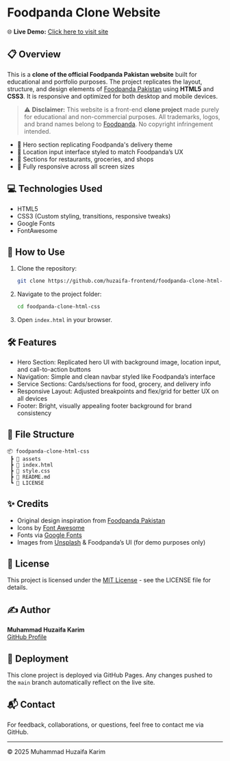 # Foodpanda Clone Website

🌐 **Live Demo:** [Click here to visit site](https://huzaifa-frontend.github.io/foodpanda-website-clone/)

## 📋 Overview

This is a **clone of the official Foodpanda Pakistan website** built for educational and portfolio purposes. The project replicates the layout, structure, and design elements of [Foodpanda Pakistan](https://www.foodpanda.pk/) using **HTML5** and **CSS3**. It is responsive and optimized for both desktop and mobile devices.

> ⚠️ **Disclaimer:** This website is a front-end **clone project** made purely for educational and non-commercial purposes. All trademarks, logos, and brand names belong to [Foodpanda](https://www.foodpanda.pk/). No copyright infringement intended.

- 🛵 Hero section replicating Foodpanda's delivery theme
- 📍 Location input interface styled to match Foodpanda’s UX
- 🥡 Sections for restaurants, groceries, and shops
- 📱 Fully responsive across all screen sizes

## 💻 Technologies Used

- HTML5
- CSS3 (Custom styling, transitions, responsive tweaks)
- Google Fonts
- FontAwesome

## 🚀 How to Use

1. Clone the repository:
   ```bash
   git clone https://github.com/huzaifa-frontend/foodpanda-clone-html-css.git
   ```
2. Navigate to the project folder:
   ```bash
   cd foodpanda-clone-html-css
   ```
3. Open `index.html` in your browser.

## 🛠️ Features

- Hero Section: Replicated hero UI with background image, location input, and call-to-action buttons
- Navigation: Simple and clean navbar styled like Foodpanda’s interface
- Service Sections: Cards/sections for food, grocery, and delivery info
- Responsive Layout: Adjusted breakpoints and flex/grid for better UX on all devices
- Footer: Bright, visually appealing footer background for brand consistency

## 📁 File Structure

```
📦 foodpanda-clone-html-css
 ┣ 📂 assets
 ┣ 📄 index.html
 ┣ 📄 style.css
 ┣ 📄 README.md
 ┗ 📄 LICENSE
```

## ✨ Credits

- Original design inspiration from [Foodpanda Pakistan](https://www.foodpanda.pk/)
- Icons by [Font Awesome](https://fontawesome.com/)
- Fonts via [Google Fonts](https://fonts.google.com/)
- Images from [Unsplash](https://unsplash.com/) & Foodpanda’s UI (for demo purposes only)

## 📄 License

This project is licensed under the [MIT License](LICENSE) - see the LICENSE file for details.

## ✍️ Author

**Muhammad Huzaifa Karim**  
[GitHub Profile](https://github.com/huzaifakarim1)

## 🔄 Deployment

This clone project is deployed via GitHub Pages. Any changes pushed to the `main` branch automatically reflect on the live site.

## 📬 Contact

For feedback, collaborations, or questions, feel free to contact me via GitHub.

---

© 2025 Muhammad Huzaifa Karim